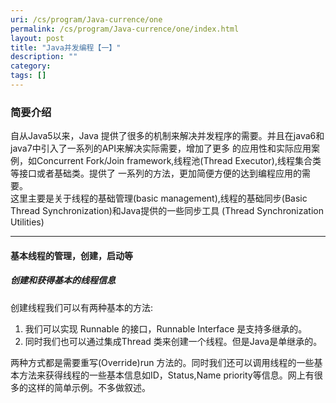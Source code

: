 ```yaml
---
uri: /cs/program/Java-currence/one
permalink: /cs/program/Java-currence/one/index.html
layout: post
title: "Java并发编程【一】"
description: ""
category:
tags: []
---
```


### 简要介绍

自从Java5以来，Java 提供了很多的机制来解决并发程序的需要。并且在java6和java7中引入了一系列的API来解决实际需要，增加了更多
的应用性和实际应用案例，如Concurrent Fork/Join framework,线程池(Thread Executor),线程集合类等接口或者基础类。提供了
一系列的方法，更加简便方便的达到编程应用的需要。</br>
这里主要是关于线程的基础管理(basic management),线程的基础同步(Basic Thread Synchronization)和Java提供的一些同步工具
(Thread Synchronization Utilities)

-------------

#### 基本线程的管理，创建，启动等

##### 创建和获得基本的线程信息

创建线程我们可以有两种基本的方法:

1. 我们可以实现 Runnable 的接口，Runnable Interface 是支持多继承的。
2. 同时我们也可以通过集成Thread 类来创建一个线程。但是Java是单继承的。

两种方式都是需要重写(Override)run 方法的。同时我们还可以调用线程的一些基本方法来获得线程的一些基本信息如ID，Status,Name
priority等信息。网上有很多的这样的简单示例。不多做叙述。



